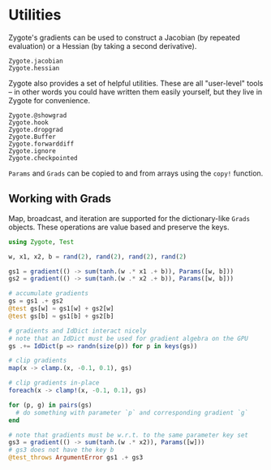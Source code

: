 # Utilities

Zygote's gradients can be used to construct a Jacobian (by repeated evaluation)
or a Hessian (by taking a second derivative).

```@docs
Zygote.jacobian
Zygote.hessian
```

Zygote also provides a set of helpful utilities. These are all "user-level" tools –
in other words you could have written them easily yourself, but they live in
Zygote for convenience.

```@docs
Zygote.@showgrad
Zygote.hook
Zygote.dropgrad
Zygote.Buffer
Zygote.forwarddiff
Zygote.ignore
Zygote.checkpointed
```

`Params` and `Grads` can be copied to and from arrays using the `copy!` function.

## Working with Grads

Map, broadcast, and iteration are supported for the dictionary-like `Grads` objects.
These operations are value based and preserve the keys.

```julia
using Zygote, Test

w, x1, x2, b = rand(2), rand(2), rand(2), rand(2)

gs1 = gradient(() -> sum(tanh.(w .* x1 .+ b)), Params([w, b])) 
gs2 = gradient(() -> sum(tanh.(w .* x2 .+ b)), Params([w, b])) 

# accumulate gradients
gs = gs1 .+ gs2
@test gs[w] ≈ gs1[w] + gs2[w] 
@test gs[b] ≈ gs1[b] + gs2[b] 

# gradients and IdDict interact nicely
# note that an IdDict must be used for gradient algebra on the GPU
gs .+= IdDict(p => randn(size(p)) for p in keys(gs)) 

# clip gradients
map(x -> clamp.(x, -0.1, 0.1), gs)

# clip gradients in-place
foreach(x -> clamp!(x, -0.1, 0.1), gs)

for (p, g) in pairs(gs)
  # do something with parameter `p` and corresponding gradient `g`
end

# note that gradients must be w.r.t. to the same parameter key set
gs3 = gradient(() -> sum(tanh.(w .* x2)), Params([w]))
# gs3 does not have the key b
@test_throws ArgumentError gs1 .+ gs3
```
